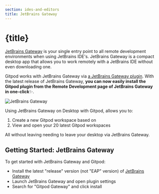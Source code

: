```yaml
---
section: ides-and-editors
title: JetBrains Gateway
---
```


<script context="module">
  export const prerender = true;
</script>

# {title}

[JetBrains Gateway](https://www.jetbrains.com/remote-development/gateway/) is your single entry point to all remote development environments when using JetBrains IDE's. JetBrains Gateway is a compact desktop app that allows you to work remotely with a JetBrains IDE without even downloading one.

Gitpod works with JetBrains Gateway via [a JetBrains Gateway plugin](https://plugins.jetbrains.com/plugin/18438-gitpod-gateway). With the latest release of JetBrains Gateway, **you can now easily install the Gitpod plugin from the Remote Development page of JetBrains Gateway in one-click**✨.

![JetBrains Gateway](../../../static/images/jetbrains-gateway/jetbrains-gateway.png)

Using JetBrains Gateway on Desktop with Gitpod, allows you to:

1. Create a new Gitpod workspace based on
2. View and open your 20 latest Gitpod workspaces

All without leaving needing to leave your desktop via JetBrains Gateway.

## Getting Started: JetBrains Gateway

To get started with JetBrains Gateway and Gitpod:

- Install the latest "release" version (not "EAP" version) of [JetBrains Gateway](https://www.jetbrains.com/help/idea/remote-development-a.html#gateway)
- Launch JetBrains Gateway and open plugin settings
- Search for "Gitpod Gateway" and click install
